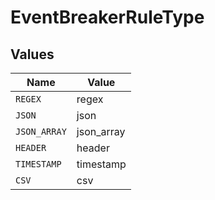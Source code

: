 # EventBreakerRuleType


## Values

| Name         | Value        |
| ------------ | ------------ |
| `REGEX`      | regex        |
| `JSON`       | json         |
| `JSON_ARRAY` | json_array   |
| `HEADER`     | header       |
| `TIMESTAMP`  | timestamp    |
| `CSV`        | csv          |